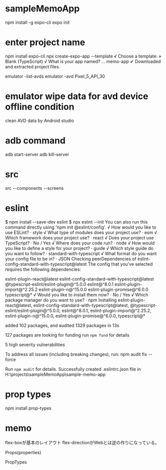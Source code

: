 # sampleMemoApp

<!-- procedure for global install -->
npm install -g expo-cli
expo init
# enter project name

<!-- for local install for typeScript-->
npm install expo-cli
npx create-expo-app --template
√ Choose a template: » Blank (TypeScript)
√ What is your app named? ... memo-app
✔ Downloaded and extracted project files.


<!-- under project folder -->
emulator -list-avds
emulator -avd Pixel_5_API_30


<!-- other memo -->
# emulator wipe data for avd device offline condition
clean AVD data by Android studio

# adb command
adb start-server
adb kill-server

# src
src
--components
--screens

# eslint
$ npm install --save-dev eslint
$ npx eslint --init
You can also run this command directly using 'npm init @eslint/config'.
√ How would you like to use ESLint? · style
√ What type of modules does your project use? · esm
√ Which framework does your project use? · react
√ Does your project use TypeScript? · No / Yes
√ Where does your code run? · node
√ How would you like to define a style for your project? · guide
√ Which style guide do you want to follow? · standard-with-typescript
√ What format do you want your config file to be in? · JSON
Checking peerDependencies of eslint-config-standard-with-typescript@latest
The config that you've selected requires the following dependencies:

eslint-plugin-react@latest eslint-config-standard-with-typescript@latest @typescript-eslint/eslint-plugin@^5.0.0 eslint@^8.0.1 eslint-plugin-import@^2.25.2 eslint-plugin-n@^15.0.0 eslint-plugin-promise@^6.0.0 typescript@*
√ Would you like to install them now? · No / Yes
√ Which package manager do you want to use? · npm
Installing eslint-plugin-react@latest, eslint-config-standard-with-typescript@latest, @typescript-eslint/eslint-plugin@^5.0.0, eslint@^8.0.1, eslint-plugin-import@^2.25.2, eslint-plugin-n@^15.0.0, eslint-plugin-promise@^6.0.0, typescript@*

added 102 packages, and audited 1329 packages in 13s

127 packages are looking for funding
  run `npm fund` for details

5 high severity vulnerabilities

To address all issues (including breaking changes), run:
  npm audit fix --force

Run `npm audit` for details.
Successfully created .eslintrc.json file in H:\projects\sampleMemoApp\sample-memo-app

# prop types
npm install prop-types


# memo
flex-boxが基本のレイアウト
flex-directionがWebとは逆の作りになっている。

<!-- React props -->
Props(properties)

PropTypes
